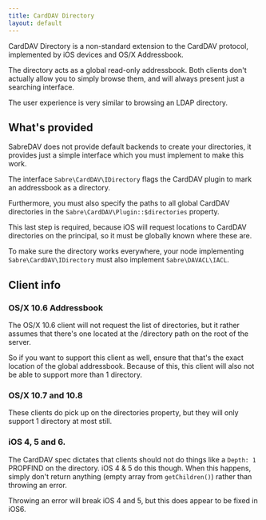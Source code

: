 ```yaml
---
title: CardDAV Directory
layout: default
---
```


CardDAV Directory is a non-standard extension to the CardDAV protocol,
implemented by iOS devices and OS/X Addressbook.

The directory acts as a global read-only addressbook. Both clients don't
actually allow you to simply browse them, and will always present just a
searching interface.

The user experience is very similar to browsing an LDAP directory.

What's provided
---------------

SabreDAV does not provide default backends to create your directories,
it provides just a simple interface which you must implement to make this work.

The interface `Sabre\CardDAV\IDirectory` flags the CardDAV plugin to mark an
addressbook as a directory.

Furthermore, you must also specify the paths to all global CardDAV directories
in the `Sabre\CardDAV\Plugin::$directories` property.

This last step is required, because iOS will request locations to CardDAV 
directories on the principal, so it must be globally known where these are.

To make sure the directory works everywhere, your node implementing
`Sabre\CardDAV\IDirectory` must also implement `Sabre\DAVACL\IACL`.

Client info
-----------

### OS/X 10.6 Addressbook

The OS/X 10.6 client will not request the list of directories, but it rather
assumes that there's one located at the /directory path on the root of the
server.

So if you want to support this client as well, ensure that that's the exact
location of the global addressbook. Because of this, this client will also not
be able to support more than 1 directory.

### OS/X 10.7 and 10.8

These clients do pick up on the directories property, but they will only
support 1 directory at most still.

### iOS 4, 5 and 6. 

The CardDAV spec dictates that clients should not do things like a
`Depth: 1` PROPFIND on the directory. iOS 4 & 5 do this though. When this
happens, simply don't return anything (empty array from `getChildren()`) rather
than throwing an error.

Throwing an error will break iOS 4 and 5, but this does appear to be fixed
in iOS6.
